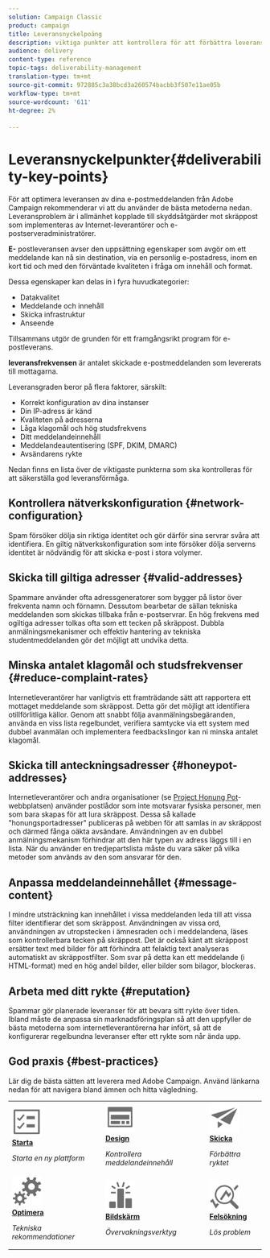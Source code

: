 ```yaml
---
solution: Campaign Classic
product: campaign
title: Leveransnyckelpoäng
description: viktiga punkter att kontrollera för att förbättra leveransen
audience: delivery
content-type: reference
topic-tags: deliverability-management
translation-type: tm+mt
source-git-commit: 972885c3a38bcd3a260574bacbb3f507e11ae05b
workflow-type: tm+mt
source-wordcount: '611'
ht-degree: 2%

---
```



# Leveransnyckelpunkter{#deliverability-key-points}

För att optimera leveransen av dina e-postmeddelanden från Adobe Campaign rekommenderar vi att du använder de bästa metoderna nedan. Leveransproblem är i allmänhet kopplade till skyddsåtgärder mot skräppost som implementeras av Internet-leverantörer och e-postserveradministratörer.

**E-** postleveransen avser den uppsättning egenskaper som avgör om ett meddelande kan nå sin destination, via en personlig e-postadress, inom en kort tid och med den förväntade kvaliteten i fråga om innehåll och format.

Dessa egenskaper kan delas in i fyra huvudkategorier:
* Datakvalitet
* Meddelande och innehåll
* Skicka infrastruktur
* Anseende

Tillsammans utgör de grunden för ett framgångsrikt program för e-postleverans.

**leveransfrekvensen** är antalet skickade e-postmeddelanden som levererats till mottagarna.

Leveransgraden beror på flera faktorer, särskilt:
* Korrekt konfiguration av dina instanser
* Din IP-adress är känd
* Kvaliteten på adresserna
* Låga klagomål och hög studsfrekvens
* Ditt meddelandeinnehåll
* Meddelandeautentisering (SPF, DKIM, DMARC)
* Avsändarens rykte

Nedan finns en lista över de viktigaste punkterna som ska kontrolleras för att säkerställa god leveransförmåga.

## Kontrollera nätverkskonfiguration {#network-configuration}

Spam försöker dölja sin riktiga identitet och gör därför sina servrar svåra att identifiera. En giltig nätverkskonfiguration som inte försöker dölja serverns identitet är nödvändig för att skicka e-post i stora volymer.

## Skicka till giltiga adresser {#valid-addresses}

Spammare använder ofta adressgeneratorer som bygger på listor över frekventa namn och förnamn. Dessutom bearbetar de sällan tekniska meddelanden som skickas tillbaka från e-postservrar. En hög frekvens med ogiltiga adresser tolkas ofta som ett tecken på skräppost. Dubbla anmälningsmekanismer och effektiv hantering av tekniska studentmeddelanden gör det möjligt att undvika detta.

## Minska antalet klagomål och studsfrekvenser {#reduce-complaint-rates}

Internetleverantörer har vanligtvis ett framträdande sätt att rapportera ett mottaget meddelande som skräppost. Detta gör det möjligt att identifiera otillförlitliga källor. Genom att snabbt följa avanmälningsbegäranden, använda en viss lista regelbundet, verifiera samtycke via ett system med dubbel avanmälan och implementera feedbackslingor kan ni minska antalet klagomål.

## Skicka till anteckningsadresser {#honeypot-addresses}

Internetleverantörer och andra organisationer (se [Project Honung Pot](https://www.projecthoneypot.org/)-webbplatsen) använder postlådor som inte motsvarar fysiska personer, men som bara skapas för att lura skräppost. Dessa så kallade &quot;honungsportadresser&quot; publiceras på webben för att samlas in av skräppost och därmed fånga oäkta avsändare. Användningen av en dubbel anmälningsmekanism förhindrar att den här typen av adress läggs till i en lista. När du använder en tredjepartslista måste du vara säker på vilka metoder som används av den som ansvarar för den.

## Anpassa meddelandeinnehållet {#message-content}

I mindre utsträckning kan innehållet i vissa meddelanden leda till att vissa filter identifierar det som skräppost. Användningen av vissa ord, användningen av utropstecken i ämnesraden och i meddelandena, läses som kontrollerbara tecken på skräppost. Det är också känt att skräppost ersätter text med bilder för att förhindra att felaktig text analyseras automatiskt av skräppostfilter. Som svar på detta kan ett meddelande (i HTML-format) med en hög andel bilder, eller bilder som bilagor, blockeras.

## Arbeta med ditt rykte {#reputation}

Spammar gör planerade leveranser för att bevara sitt rykte över tiden. Ibland måste de anpassa sin marknadsföringsplan så att den uppfyller de bästa metoderna som internetleverantörerna har infört, så att de konfigurerar regelbundna leveranser efter ett rykte som når ända upp.

## God praxis {#best-practices}

Lär dig de bästa sätten att leverera med Adobe Campaign. Använd länkarna nedan för att navigera bland ämnen och hitta vägledning.

<table>
<tr>
  <td>
    <a href="starting-new-platform.md">
      <img alt="Starta" src="assets/do-not-localize/start.svg" width="60px"/>
    </a>
    <div>
      <a href="starting-new-platform.md">
    <strong>Starta</strong>
    </a>
    </div>
    <p>
    <em>Starta en ny plattform</em>
    <p>
  </td>
   <td>
    <a href="control-message-content.md">
      <img alt="Design" src="assets/do-not-localize/design.svg" width="60px"/>
    </a>
    <div>
      <a href="control-message-content.md">
    <strong>Design</strong>
    </a>
    </div>
    <p>
    <em>Kontrollera meddelandeinnehåll</em>
    <p>
  </td>
  <td>
    <a href="improve-reputation.md">
      <img alt="Design" src="assets/do-not-localize/check.svg" width="60px"/>
    </a>
    <div>
      <a href="improve-reputation.md">
    <strong>Skicka</strong>
    </a>
    </div>
    <p>
    <em>Förbättra ryktet</em>
    <p>
  </td>
</tr>
<tr>
  <td>
    <a href="technical-recommendations.md">
      <img alt="Optimera" src="assets/do-not-localize/optimize.svg" width="60px"/>
    </a>
    <div>
      <a href="technical-recommendations.md">
    <strong>Optimera</strong>
    </a>
    </div>
    <p>
    <em>Tekniska rekommendationer</em>
    <p>
  </td>
   <td>
    <a href="monitoring-deliverability.md">
      <img alt="Markera" src="assets/do-not-localize/monitor.svg" width="60px"/>
    </a>
    <div>
      <a href="monitoring-deliverability.md">
    <strong>Bildskärm</strong>
    </a>
    </div>
    <p>
    <em>Övervakningsverktyg</em>
    <p>
  </td>
  <td>
    <a href="deliverability-faq.md">
      <img alt="Optimera" src="assets/do-not-localize/troubleshoot.svg" width="60px"/>
    </a>
    <div>
      <a href="deliverability-faq.md">
    <strong>Felsökning</strong>
    </a>
    </div>
    <p>
    <em>Lös problem</em>
    <p>
  </td>
</tr>
</table>
